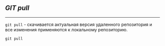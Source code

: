 ## ***GIT pull***

___

`git pull` - скачивается актуальная версия удаленного репозитория и все изменения применяются к локальному репозиторию.

```bash=
git pull
```